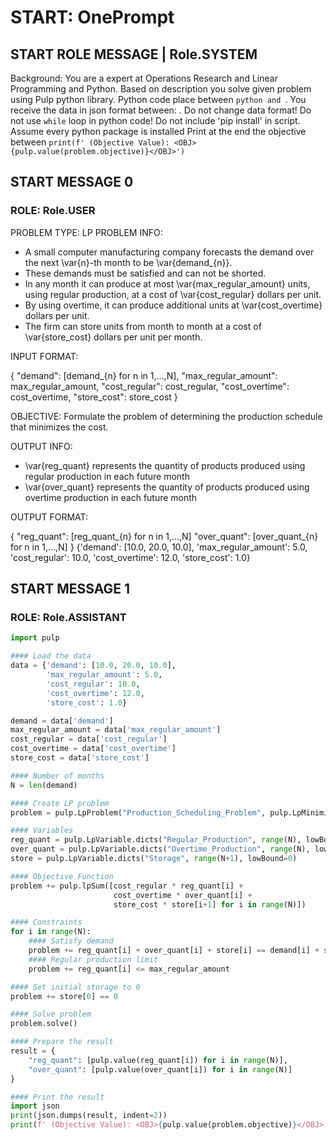 # START: OnePrompt 
## START ROLE MESSAGE | Role.SYSTEM 
Background: You are a expert at Operations Research and Linear Programming and Python. Based on description you solve given problem using Pulp python library. Python code place between ```python and ```. You receive the data in json format between: <DATA></DATA>. Do not change data format! Do not use `while` loop in python code! Do not include 'pip install' in script. Assume every python package is installed Print at the end the objective between <OBJ></OBJ> `print(f' (Objective Value): <OBJ>{pulp.value(problem.objective)}</OBJ>')`  
## START MESSAGE 0 
### ROLE: Role.USER
<DESCRIPTION>
PROBLEM TYPE: LP
PROBLEM INFO:

- A small computer manufacturing company forecasts the demand over the next \var{n}-th month to be \var{demand_{n}}.
- These demands must be satisfied and can not be shorted.
- In any month it can produce at most \var{max_regular_amount} units, using regular production, at a cost of \var{cost_regular} dollars per unit. 
- By using overtime, it can produce additional units at \var{cost_overtime} dollars per unit. 
- The firm can store units from month to month at a cost of \var{store_cost} dollars per unit per month. 

INPUT FORMAT:

{
	"demand": [demand_{n} for n in 1,...,N],
	"max_regular_amount": max_regular_amount,
	"cost_regular": cost_regular,
	"cost_overtime": cost_overtime,
	"store_cost": store_cost
}


OBJECTIVE: Formulate the problem of determining the production schedule that minimizes the cost.

OUTPUT INFO:

- \var{reg_quant} represents the quantity of products produced using regular production in each future month
- \var{over_quant} represents the quantity of products produced using overtime production in each future month

OUTPUT FORMAT:

{
	"reg_quant": [reg_quant_{n} for n in 1,...,N]
	"over_quant": [over_quant_{n} for n in 1,...,N]
}
</DESCRIPTION>
<DATA>
{'demand': [10.0, 20.0, 10.0], 'max_regular_amount': 5.0, 'cost_regular': 10.0, 'cost_overtime': 12.0, 'store_cost': 1.0}</DATA>


## START MESSAGE 1 
### ROLE: Role.ASSISTANT
```python
import pulp

#### Load the data
data = {'demand': [10.0, 20.0, 10.0], 
        'max_regular_amount': 5.0, 
        'cost_regular': 10.0, 
        'cost_overtime': 12.0, 
        'store_cost': 1.0}

demand = data['demand']
max_regular_amount = data['max_regular_amount']
cost_regular = data['cost_regular']
cost_overtime = data['cost_overtime']
store_cost = data['store_cost']

#### Number of months
N = len(demand)

#### Create LP problem
problem = pulp.LpProblem("Production_Scheduling_Problem", pulp.LpMinimize)

#### Variables
reg_quant = pulp.LpVariable.dicts("Regular_Production", range(N), lowBound=0)
over_quant = pulp.LpVariable.dicts("Overtime_Production", range(N), lowBound=0)
store = pulp.LpVariable.dicts("Storage", range(N+1), lowBound=0)

#### Objective Function
problem += pulp.lpSum([cost_regular * reg_quant[i] + 
                       cost_overtime * over_quant[i] + 
                       store_cost * store[i+1] for i in range(N)])

#### Constraints
for i in range(N):
    #### Satisfy demand
    problem += reg_quant[i] + over_quant[i] + store[i] == demand[i] + store[i+1]
    #### Regular production limit
    problem += reg_quant[i] <= max_regular_amount

#### Set initial storage to 0
problem += store[0] == 0

#### Solve problem
problem.solve()

#### Prepare the result
result = {
    "reg_quant": [pulp.value(reg_quant[i]) for i in range(N)],
    "over_quant": [pulp.value(over_quant[i]) for i in range(N)]
}

#### Print the result
import json
print(json.dumps(result, indent=2))
print(f' (Objective Value): <OBJ>{pulp.value(problem.objective)}</OBJ>')
```

